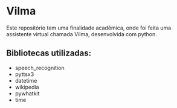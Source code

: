 # Vilma
Este repositório tem uma finalidade acadêmica, onde foi feita uma assistente virtual chamada Vilma, desenvolvida com python. 

## Bibliotecas utilizadas:

- speech_recognition
- pyttsx3
- datetime
- wikipedia
- pywhatkit
- time
